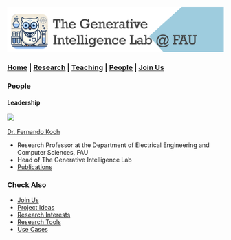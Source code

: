 ![GeniLab-banner](./images/genilab-banner.png)

### [Home](README.md) | [Research](RESEARCH.md) | [Teaching](TEACHING.md) | [People](PEOPLE.md) | [Join Us](COLLABORATING.md)

### People


#### Leadership

<img src="http://generativeintelligencelab.ai/images/people/fkoch-headshot.png" width=200>

[Dr. Fernando Koch](http://www.fernandokoch.me)
* Research Professor at the Department of Electrical Engineering and Computer Sciences, FAU
* Head of The Generative Intelligence Lab
* [Publications](https://scholar.google.com/citations?hl=en&user=-jD2UDsAAAAJ&sortby=pubdate)

<!---
#### Ph.D. Students

#### Master Students

#### Undergrad Students

#### External Collaborators
--->

### Check Also
* [Join Us](COLLABORATING.md)
* [Project Ideas](COLLABORATING.md#project-ideas)
* [Research Interests](RESEARCH.md#research-interests)
* [Research Tools](RESEARCH.md#research-tools)
* [Use Cases](RESEARCH.md#use-cases)

